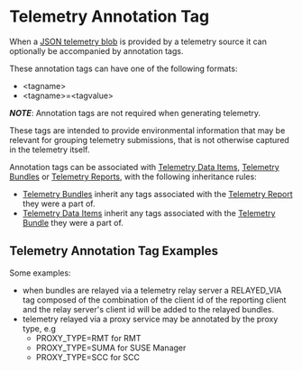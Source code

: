 # Telemetry Annotation Tag

When a [JSON telemetry blob](telemetryblob.md) is provided by a telemetry
source it can optionally be accompanied by annotation tags.

These annotation tags can have one of the following formats:

* \<tagname\>
* \<tagname\>=<tagvalue\>

***NOTE***: Annotation tags are not required when generating telemetry.

These tags are intended to provide environmental information that may
be relevant for grouping telemetry submissions, that is not otherwise
captured in the telemetry itself.

Annotation tags can be associated with
[Telemetry Data Items](api/structs/telemetrydataitem.md),
[Telemetry Bundles](api/structs/telemetrybundle.md) or
[Telemetry Reports](api/structs/telemetryreport.md), with the following
inheritance rules:

* [Telemetry Bundles](api/structs/telemetrybundle.md) inherit any tags
  associated with the [Telemetry Report](api/structs/telemetryreport.md)
  they were a part of.
* [Telemetry Data Items](api/structs/telemetrydataitems.md) inherit any tags
  associated with the [Telemetry Bundle](api/structs/telemetrybundle.md)
  they were a part of.

## Telemetry Annotation Tag Examples
Some examples:
* when bundles are relayed via a telemetry relay server a RELAYED_VIA
  tag composed of the combination of the client id of the reporting
  client and the relay server's client id will be added to the relayed
  bundles.
* telemetry relayed via a proxy service may be annotated by the proxy
  type, e.g
  * PROXY_TYPE=RMT for RMT
  * PROXY_TYPE=SUMA for SUSE Manager
  * PROXY_TYPE=SCC for SCC